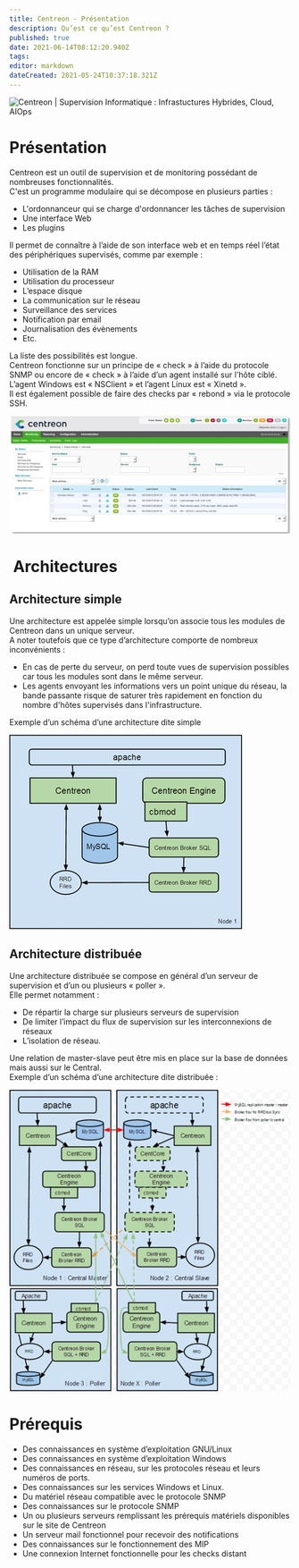 ```yaml
---
title: Centreon - Présentation
description: Qu’est ce qu’est Centreon ?
published: true
date: 2021-06-14T08:12:20.940Z
tags: 
editor: markdown
dateCreated: 2021-05-24T10:37:18.321Z
---
```


![Centreon | Supervision Informatique : Infrastuctures Hybrides, Cloud, AIOps](https://static.centreon.com/wp-content/uploads/2019/10/Centreon_Logo_RVB_HD_Cut.png?x55598)

# Présentation

Centreon est un outil de supervision et de monitoring possédant de nombreuses fonctionnalités.  
C'est un programme modulaire qui se décompose en plusieurs parties :

-   L'ordonnanceur qui se charge d'ordonnancer les tâches de supervision
-   Une interface Web
-   Les plugins

Il permet de connaître à l’aide de son interface web et en temps réel l’état des périphériques supervisés, comme par exemple :

-   Utilisation de la RAM
-   Utilisation du processeur
-   L’espace disque
-   La communication sur le réseau
-   Surveillance des services
-   Notification par email
-   Journalisation des évènements
-   Etc.

La liste des possibilités est longue.  
Centreon fonctionne sur un principe de « check » à l’aide du protocole SNMP ou encore de « check » à l’aide d’un agent installé sur l'hôte ciblé. L’agent Windows est « NSClient » et l’agent Linux est « Xinetd ».  
Il est également possible de faire des checks par « rebond » via le protocole SSH.

![](/images/centreon-1.png)

#  Architectures

## Architecture simple

Une architecture est appelée simple lorsqu’on associe tous les modules de Centreon dans un unique serveur.  
A noter toutefois que ce type d’architecture comporte de nombreux inconvénients : 

-   En cas de perte du serveur, on perd toute vues de supervision possibles car tous les modules sont dans le même serveur.
-   Les agents envoyant les informations vers un point unique du réseau, la bande passante risque de saturer très rapidement en fonction du nombre d'hôtes supervisés dans l'infrastructure.

Exemple d’un schéma d’une architecture dite simple 

![](/images/centreon-2.png)

## Architecture distribuée

Une architecture distribuée se compose en général d’un serveur de supervision et d’un ou plusieurs « poller ».   
Elle permet notamment : 

-   De répartir la charge sur plusieurs serveurs de supervision
-   De limiter l’impact du flux de supervision sur les interconnexions de réseaux
-   L’isolation de réseau.

Une relation de master-slave peut être mis en place sur la base de données mais aussi sur le Central.  
Exemple d’un schéma d’une architecture dite distribuée : 

![](/images/centreon-3.png)

# Prérequis

-   Des connaissances en système d’exploitation GNU/Linux
-   Des connaissances en système d’exploitation Windows
-   Des connaissances en réseau, sur les protocoles réseau et leurs numéros de ports.
-   Des connaissances sur les services Windows et Linux.
-   Du matériel réseau compatible avec le protocole SNMP
-   Des connaissances sur le protocole SNMP
-   Un ou plusieurs serveurs remplissant les prérequis matériels disponibles sur le site de Centreon
-   Un serveur mail fonctionnel pour recevoir des notifications
-   Des connaissances sur le fonctionnement des MIP
-   Une connexion Internet fonctionnelle pour les checks distant